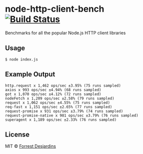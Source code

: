 # node-http-client-bench [![Build Status][travis-image]][travis-url]

Benchmarks for all the popular Node.js HTTP client libraries

## Usage

```
$ node index.js
```

## Example Output

```
http.request x 1,462 ops/sec ±3.95% (75 runs sampled)
axios x 993 ops/sec ±4.94% (68 runs sampled)
got x 1,070 ops/sec ±4.12% (72 runs sampled)
nodeFetch x 1,209 ops/sec ±2.58% (79 runs sampled)
request x 1,062 ops/sec ±4.55% (75 runs sampled)
req-fast x 1,151 ops/sec ±2.65% (77 runs sampled)
request-promise x 931 ops/sec ±3.79% (74 runs sampled)
request-promise-native x 981 ops/sec ±3.79% (76 runs sampled)
superagent x 1,189 ops/sec ±2.33% (76 runs sampled)
```

## License

MIT © [Forrest Desjardins](https://github.com/fdesjardins)

[travis-url]: https://travis-ci.org/fdesjardins/node-http-client-bench
[travis-image]: https://img.shields.io/travis/fdesjardins/node-http-client-bench.svg?style=flat
